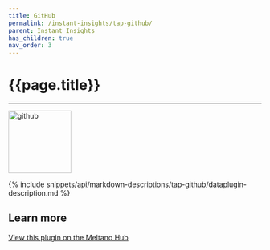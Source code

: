 ```yaml
---
title: GitHub
permalink: /instant-insights/tap-github/
parent: Instant Insights
has_children: true
nav_order: 3
---
```


# {{page.title}}

---

<img src="{{site.baseurl}}/assets/data_source_images/tap-github.png" width="125" alt="github">

{% include snippets/api/markdown-descriptions/tap-github/dataplugin-description.md %}

## Learn more

[View this plugin on the Meltano Hub](https://hub.meltano.com/extractors/tap-github/)
